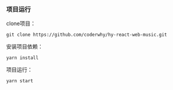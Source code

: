 ### 项目运行

clone项目：

```
git clone https://github.com/coderwhy/hy-react-web-music.git
```

安装项目依赖：

```
yarn install
```

项目运行：

```
yarn start
```